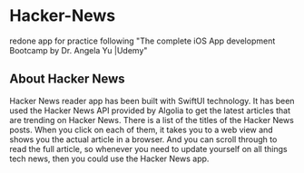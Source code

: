 # Hacker-News
redone app for practice following "The complete iOS App development Bootcamp by Dr. Angela Yu |Udemy"
## About Hacker News 
Hacker News reader app has been built with SwiftUI technology. 
It has been used the Hacker News API provided by Algolia to get the latest articles that are trending on Hacker News.
There is a list of the titles of the Hacker News posts. When you click on each of them, it takes you to a web view and shows you the actual article in a browser. And you can scroll through to read the full article,
so whenever you need to update yourself on all things tech news, then you could use the Hacker News app.
